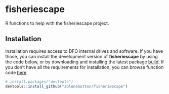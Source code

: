 
<!-- README.md is generated from README.Rmd. Please edit that file -->

# fisheriescape

<!-- badges: start -->
<!-- badges: end -->

R functions to help with the fisheriescape project.

## Installation

Installation requires access to DFO internal drives and software. If you
have those, you can install the development version of **fisheriescape**
by using the code below, or by downloading and installing the latest
package
[build](https://github.com/JoleneSutton/fisheriescape/tree/main/builds).
If you don’t have all the requirements for installation, you can browse
function code
[here](https://github.com/JoleneSutton/fisheriescape/tree/main/R).

``` r
# install.packages("devtools")
devtools::install_github("JoleneSutton/fisheriescape")
```
